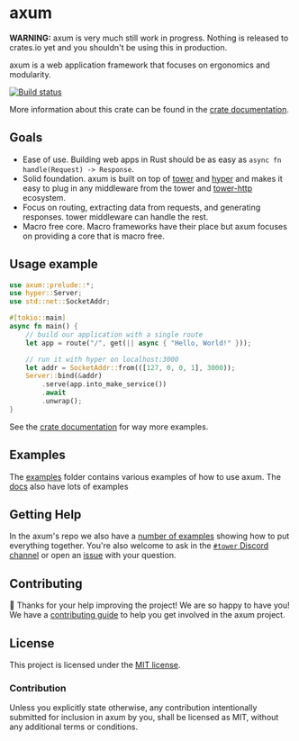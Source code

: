 # axum

**WARNING:** axum is very much still work in progress. Nothing is released
to crates.io yet and you shouldn't be using this in production.

axum is a web application framework that focuses on ergonomics and modularity.

[![Build status](https://github.com/davidpdrsn/axum/workflows/CI/badge.svg)](https://github.com/davidpdrsn/axum/actions)
<!--
[![Crates.io](https://img.shields.io/crates/v/axum)](https://crates.io/crates/axum)
[![Documentation](https://docs.rs/axum/badge.svg)](https://docs.rs/axum)
[![Crates.io](https://img.shields.io/crates/l/axum)](LICENSE)
-->

More information about this crate can be found in the [crate documentation][docs].

## Goals

- Ease of use. Building web apps in Rust should be as easy as `async fn
handle(Request) -> Response`.
- Solid foundation. axum is built on top of [tower] and [hyper] and makes it
easy to plug in any middleware from the tower and [tower-http] ecosystem.
- Focus on routing, extracting data from requests, and generating responses.
tower middleware can handle the rest.
- Macro free core. Macro frameworks have their place but axum focuses
on providing a core that is macro free.

## Usage example

```rust
use axum::prelude::*;
use hyper::Server;
use std::net::SocketAddr;

#[tokio::main]
async fn main() {
    // build our application with a single route
    let app = route("/", get(|| async { "Hello, World!" }));

    // run it with hyper on localhost:3000
    let addr = SocketAddr::from(([127, 0, 0, 1], 3000));
    Server::bind(&addr)
        .serve(app.into_make_service())
        .await
        .unwrap();
}
```

See the [crate documentation][docs] for way more examples.

## Examples

The [examples] folder contains various examples of how to use axum. The
[docs] also have lots of examples

## Getting Help

In the axum's repo we also have a [number of examples][examples]
showing how to put everything together. You're also welcome to ask in the
[`#tower` Discord channel][chat] or open an [issue] with your question.

## Contributing

:balloon: Thanks for your help improving the project! We are so happy to have
you! We have a [contributing guide][guide] to help you get involved in the
axum project.

## License

This project is licensed under the [MIT license](LICENSE).

### Contribution

Unless you explicitly state otherwise, any contribution intentionally submitted
for inclusion in axum by you, shall be licensed as MIT, without any
additional terms or conditions.

[examples]: https://github.com/davidpdrsn/axum/tree/master/examples
[docs]: https://docs.rs/axum/0.1.0
[tower]: https://crates.io/crates/tower
[hyper]: https://crates.io/crates/hyper
[tower-http]: https://crates.io/crates/tower-http
[guide]: CONTRIBUTING.md
[chat]: https://discord.gg/tokio
[issue]: https://github.com/davidpdrsn/axum/issues/new
